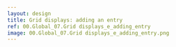 ```yaml
---
layout: design
title: Grid displays: adding an entry
ref: 00.Global_07.Grid displays_e_adding_entry
image: 00.Global_07.Grid displays_e_adding_entry.png
---
```

